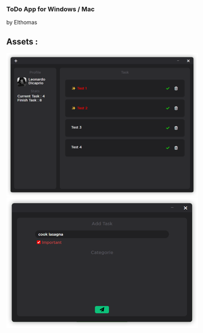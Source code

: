 ### ToDo App for Windows / Mac
by Elthomas

## Assets : 
![Alt text](./assets/readmeAssets/1.png)
![Alt text](./assets/readmeAssets/2.png)
